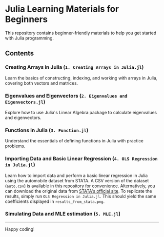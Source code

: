 # Julia Learning Materials for Beginners

This repository contains beginner-friendly materials to help you get started with Julia programming.
## Contents

### Creating Arrays in Julia (`1. Creating Arrays in Julia.jl`) 
Learn the basics of constructing, indexing, and working with arrays in Julia, covering both vectors and matrices.

### Eigenvalues and Eigenvectors (`2. Eigenvalues and Eigenvectors.jl`)
Explore how to use Julia's Linear Algebra package to calculate eigenvalues and eigenvectors.

### Functions in Julia (`3. Function.jl`)
Understand the essentials of defining functions in Julia with practice problems.

### Importing Data and Basic Linear Regression (`4. OLS Regression in Julia.jl`)

Learn how to import data and perform a basic linear regression in Julia using the automobile dataset from STATA.
A CSV version of the dataset (`auto.csv`) is available in this repository for convenience. 
Alternatively, you can download the original data from [STATA's official site](https://www.stata-press.com/data/r9/u.html).
To replicate the results, simply run `OLS Regression in Julia.jl`. This should yield the same coefficients displayed in `results_from_stata.png`.

### Simulating Data and MLE estimation (`5. MLE.jl`)

---
Happy coding!
